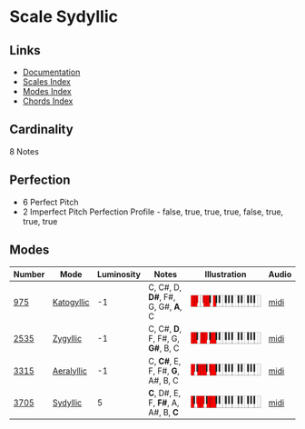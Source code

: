 # Scale Sydyllic

## Links

- [Documentation](README.md)
- [Scales Index](Scales.md)
- [Modes Index](Modes.md)
- [Chords Index](Chords.md)

## Cardinality

8 Notes

## Perfection

- 6 Perfect Pitch
- 2 Imperfect Pitch
Perfection Profile - false, true, true, true, false, true, true, true

## Modes

| Number | Mode | Luminosity | Notes | Illustration | Audio |
|--------|------|------------|-------|--------------|-------|
| [975](https://ianring.com/musictheory/scales/975) | [Katogyllic](ModeKatogyllic.md) | -1 | C, C#, D, **D#**, F#, G, G#, **A**, C | ![CNaturalKatogyllic](ModeCNaturalKatogyllic.png) | [midi](https://github.com/edipermadi/music/blob/main/docs/ModeCNaturalKatogyllic.mid?raw=true) | 
| [2535](https://ianring.com/musictheory/scales/2535) | [Zygyllic](ModeZygyllic.md) | -1 | C, C#, **D**, F, F#, G, **G#**, B, C | ![CNaturalZygyllic](ModeCNaturalZygyllic.png) | [midi](https://github.com/edipermadi/music/blob/main/docs/ModeCNaturalZygyllic.mid?raw=true) | 
| [3315](https://ianring.com/musictheory/scales/3315) | [Aeralyllic](ModeAeralyllic.md) | -1 | C, **C#**, E, F, F#, **G**, A#, B, C | ![CNaturalAeralyllic](ModeCNaturalAeralyllic.png) | [midi](https://github.com/edipermadi/music/blob/main/docs/ModeCNaturalAeralyllic.mid?raw=true) | 
| [3705](https://ianring.com/musictheory/scales/3705) | [Sydyllic](ModeSydyllic.md) | 5 | **C**, D#, E, F, **F#**, A, A#, B, **C** | ![CNaturalSydyllic](ModeCNaturalSydyllic.png) | [midi](https://github.com/edipermadi/music/blob/main/docs/ModeCNaturalSydyllic.mid?raw=true) | 
